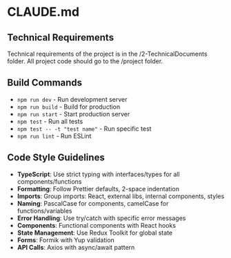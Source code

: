 # CLAUDE.md

## Technical Requirements
Technical requirements of the project is in the /2-TechnicalDocuments folder.
All project code should go to the /project folder.

## Build Commands
- `npm run dev` - Run development server
- `npm run build` - Build for production
- `npm run start` - Start production server
- `npm test` - Run all tests
- `npm test -- -t "test name"` - Run specific test
- `npm run lint` - Run ESLint

## Code Style Guidelines
- **TypeScript**: Use strict typing with interfaces/types for all components/functions
- **Formatting**: Follow Prettier defaults, 2-space indentation
- **Imports**: Group imports: React, external libs, internal components, styles
- **Naming**: PascalCase for components, camelCase for functions/variables
- **Error Handling**: Use try/catch with specific error messages
- **Components**: Functional components with React hooks
- **State Management**: Use Redux Toolkit for global state
- **Forms**: Formik with Yup validation
- **API Calls**: Axios with async/await pattern

